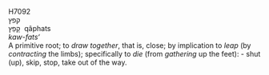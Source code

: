 <body>
  <p>H7092<br>  קפץ  <br> קָפַץ  ‎  qâphats  <br><i>kaw-fats‘ </i><br>A primitive root; to <i>draw</i> <i>together</i>, that is, close; by implication to <i>leap</i> (by <i>contracting</i> the limbs); specifically to <i>die</i> (from <i>gathering</i> up the feet): - shut (up), skip, stop, take out of the way.<br></p>
 </body>